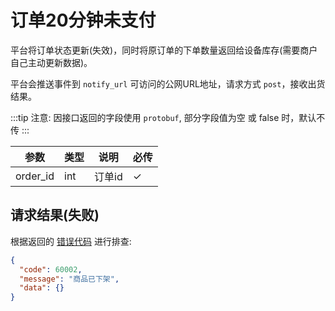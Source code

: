 # 订单20分钟未支付

平台将订单状态更新(失效)，同时将原订单的下单数量返回给设备库存(需要商户自己主动更新数据)。

平台会推送事件到 `notify_url` 可访问的公网URL地址，请求方式 `post`，接收出货结果。

:::tip
注意: 因接口返回的字段使用 ``protobuf``, 部分字段值为空 或 false 时，默认不传
:::

| 参数     | 类型 | 说明   | 必传 |
| -------- | ---- | ------ | ---- |
| order_id | int  | 订单id | ✓    |

## 请求结果(失败)

根据返回的 [错误代码](error_code.md) 进行排查:

```json
{
  "code": 60002,
  "message": "商品已下架",
  "data": {}
}
```
